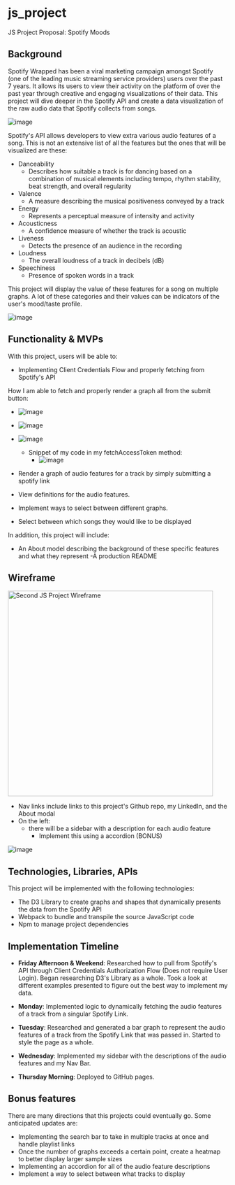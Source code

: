 # js_project

JS Project Proposal: Spotify Moods

## Background ##

Spotify Wrapped has been a viral marketing campaign amongst Spotify (one of the leading music streaming service providers) users over the past 7 years. It allows its users to view their activity on the platform of over the past year through creative 
and engaging visualizations of their data. This project will dive deeper in the Spotify API and create a data visualization of the raw audio data that Spotify collects from songs. 

![image](https://user-images.githubusercontent.com/116222606/225712991-12a890d4-a8f4-45eb-926a-398cd33e79b0.png)


Spotify's API allows developers to view extra various audio features of a song. This is not an extensive list of all the features but the ones that will be visualized are these:

- Danceability
   - Describes how suitable a track is for dancing based on a combination of musical elements including tempo, rhythm stability, beat strength, and overall regularity
- Valence
   - A measure describing the musical positiveness conveyed by a track
- Energy
   - Represents a perceptual measure of intensity and activity
- Acousticness
   - A confidence measure of whether the track is acoustic
- Liveness
   - Detects the presence of an audience in the recording
- Loudness
   - The overall loudness of a track in decibels (dB)
- Speechiness
   - Presence of spoken words in a track


This project will display the value of these features for a song on multiple graphs. A lot of these categories and their values can be indicators of the user's mood/taste profile. 

![image](https://user-images.githubusercontent.com/116222606/225713287-4ffa471e-855c-432b-ab84-7d6d4ae1e3dc.png)

## Functionality & MVPs ##

With this project, users will be able to: 
- Implementing Client Credentials Flow and properly fetching from Spotify's API

How I am able to fetch and properly render a graph all from the submit button:
- ![image](https://user-images.githubusercontent.com/116222606/225716746-112f3bde-ad74-4059-abbf-c7c486eeb0dc.png)
- ![image](https://user-images.githubusercontent.com/116222606/225717186-6626673d-b110-4467-8fca-f7abbe609f86.png)
- ![image](https://user-images.githubusercontent.com/116222606/225717356-238be6b1-eb14-43ca-80df-b87443de73eb.png)
   - Snippet of my code in my fetchAccessToken method:
      - ![image](https://user-images.githubusercontent.com/116222606/225716943-867ea033-eb19-4879-a7f2-e0dd36a713d1.png)




- Render a graph of audio features for a track by simply submitting a spotify link
- View definitions for the audio features. 
- Implement ways to select between different graphs. 
- Select between which songs they would like to be displayed

In addition, this project will include:
- An About model describing the background of these specific features and what they represent
-A production README

## Wireframe ##

  <img width="470" alt="Second JS Project Wireframe" src="https://user-images.githubusercontent.com/116222606/225642175-d8bf418f-9874-4a4a-b315-9af9059d609d.png">

- Nav links include links to this project's Github repo, my LinkedIn, and the About modal
- On the left:
   - there will be a sidebar with a description for each audio feature
      - Implement this using a accordion (BONUS)

![image](https://user-images.githubusercontent.com/116222606/225713581-9c62c47a-c90b-4641-980c-8487af932e2a.png)

## Technologies, Libraries, APIs ##

This project will be implemented with the following technologies:
- The D3 Library to create graphs and shapes that dynamically presents the data from the Spotify API
- Webpack to bundle and transpile the source JavaScript code
- Npm to manage project dependencies

## Implementation Timeline ##

- **Friday Afternoon & Weekend**: Researched how to pull from Spotify's API through Client Credentials Authorization Flow (Does not require User Login). Began researching D3's Library as a whole. Took a look at different examples presented to figure out the best way to implement my data.

- **Monday**: Implemented logic to dynamically fetching the audio features of a track from a singular Spotify Link. 

- **Tuesday**: Researched and generated a bar graph to represent the audio features of a track from the Spotify Link that was passed in. Started to style the page as a whole.


- **Wednesday**: Implemented my sidebar with the descriptions of the audio features and my Nav Bar.

- **Thursday Morning**: Deployed to GitHub pages.

## Bonus features ##
There are many directions that this projects could eventually go. Some anticipated updates are:
- Implementing the search bar to take in multiple tracks at once and handle playlist links
- Once the number of graphs exceeds a certain point, create a heatmap to better display larger sample sizes
- Implementing an accordion for all of the audio feature descriptions
- Implement a way to select between what tracks to display

 
